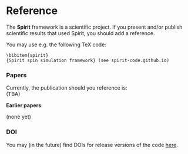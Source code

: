 # Reference

The **Spirit** framework is a scientific project.
If you present and/or publish scientific results that used Spirit,
you should add a reference.

You may use e.g. the following TeX code:
    
    \bibitem{spirit}
    {Spirit spin simulation framework} (see spirit-code.github.io)


### Papers
Currently, the publication should you reference is:<br />
(TBA)

**Earlier papers**:

(none yet)

[1]: https://github.com/spirit-code/spirit/releases



### DOI
You may (in the future) find DOIs for release versions of the code [here][1].